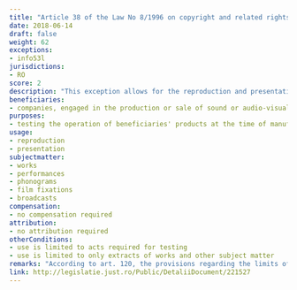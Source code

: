 ```yaml
---
title: "Article 38 of the Law No 8/1996 on copyright and related rights"
date: 2018-06-14
draft: false
weight: 62
exceptions:
- info53l
jurisdictions:
- RO
score: 2
description: "This exception allows for the reproduction and presentation of extracts from works by companies engaged in the production or sale of sound or audio-visual recordings, equipment for the reproduction or communication to the public thereof and also equipment for receiving radio and television broadcasts, for the purpose of testing the operation of their products at the time of manufacture or sale, provided that such acts are performed only to the extent required for testing." 
beneficiaries:
- companies, engaged in the production or sale of sound or audio-visual recordings, equipment for the reproduction or communication to the public thereof and also equipment for receiving radio and television broadcasts
purposes: 
- testing the operation of beneficiaries' products at the time of manufacture or sale
usage:
- reproduction 
- presentation
subjectmatter:
- works
- performances
- phonograms
- film fixations
- broadcasts
compensation:
- no compensation required
attribution: 
- no attribution required
otherConditions: 
- use is limited to acts required for testing
- use is limited to only extracts of works and other subject matter
remarks: "According to art. 120, the provisions regarding the limits of exercising copyright also apply accordingly to related rights. Under art. 134 they apply by analogy to broadcasting organizations."
link: http://legislatie.just.ro/Public/DetaliiDocument/221527
---
```

